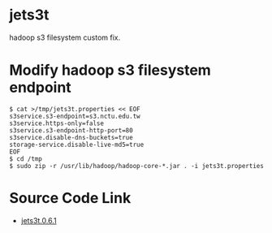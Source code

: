jets3t
======

hadoop s3 filesystem custom fix.                                                                                                          

Modify hadoop s3 filesystem endpoint 
======

```
$ cat >/tmp/jets3t.properties << EOF
s3service.s3-endpoint=s3.nctu.edu.tw
s3service.https-only=false
s3service.s3-endpoint-http-port=80
s3service.disable-dns-buckets=true
storage-service.disable-live-md5=true                                                                                                    
EOF
$ cd /tmp
$ sudo zip -r /usr/lib/hadoop/hadoop-core-*.jar . -i jets3t.properties
```

Source Code Link
======
 - [jets3t.0.6.1] 

[jets3t.0.6.1]: http://grepcode.com/snapshot/repo1.maven.org/maven2/net.java.dev.jets3t/jets3t/0.6.1
